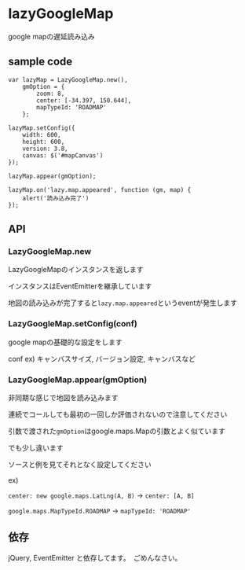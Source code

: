 lazyGoogleMap
=============

google mapの遅延読み込み



sample code
--
    var lazyMap = LazyGoogleMap.new(),
        gmOption = {
            zoom: 8,
            center: [-34.397, 150.644],
            mapTypeId: 'ROADMAP'
        };

    lazyMap.setConfig({
        width: 600,
        height: 600,
        version: 3.8,
        canvas: $('#mapCanvas')
    });

    lazyMap.appear(gmOption);

    lazyMap.on('lazy.map.appeared', function (gm, map) {
        alert('読み込み完了')
    });


## API

### LazyGoogleMap.new
LazyGoogleMapのインスタンスを返します

インスタンスはEventEmitterを継承しています

地図の読み込みが完了すると`lazy.map.appeared`というeventが発生します


### LazyGoogleMap.setConfig(conf)
google mapの基礎的な設定をします

conf ex) キャンバスサイズ, バージョン設定, キャンバスなど


### LazyGoogleMap.appear(gmOption)

非同期な感じで地図を読み込みます

連続でコールしても最初の一回しか評価されないので注意してください

引数で渡された`gmOption`はgoogle.maps.Mapの引数とよく似ています

でも少し違います

ソースと例を見てそれとなく設定してください

ex)

`center: new google.maps.LatLng(A, B)` → `center: [A, B]`

`google.maps.MapTypeId.ROADMAP` → `mapTypeId: 'ROADMAP'`


## 依存

jQuery, EventEmitter と依存してます。　ごめんなさい。
